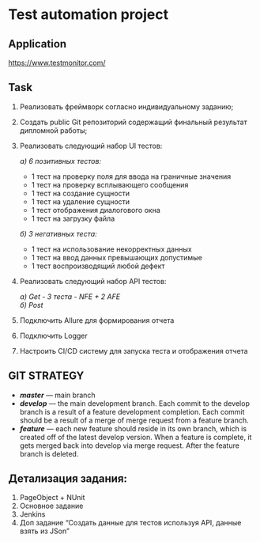 # Test automation project
## Application
https://www.testmonitor.com/

## Task
1. 	Реализовать фреймворк согласно индивидуальному заданию;
2. 	Создать public Git репозиторий содержащий финальный результат дипломной работы;
3. 	Реализовать следующий набор UI тестов:
   
 	  *a) 6 позитивных тестов:*
   	* 1 тест на проверку поля для ввода на граничные значения
    * 1 тест на проверку всплывающего сообщения
    * 1 тест на создание сущности
    * 1 тест на удаление сущности
    * 1 тест отображения диалогового окна
    * 1 тест на загрузку файла
    
    *б) 3 негативных теста:*
   	* 1 тест на использование некорректных данных
    * 1 тест на ввод данных превышающих допустимые
    * 1 тест воспроизводящий любой дефект
4. Реализовать следующий набор API тестов:

   *a) Get - 3 теста - NFE + 2 AFE*  
   *б) Post*
5. Подключить Allure для формирования отчета
6. Подключить Logger
7. Настроить CI/CD систему для запуска теста и отображения отчета

## GIT STRATEGY  
- ***master*** — main branch
- ***develop*** — the main development branch. Each commit to the develop branch is a result of a feature development completion. Each commit should be a result of a merge of merge request from a feature branch.
- ***feature*** — each new feature should reside in its own branch, which is created off of the latest develop version. When a feature is complete, it gets merged back into develop via merge request. After the feature branch is deleted.
## Детализация задания:
1. PageObject + NUnit
2. Основное задание
3. Jenkins
4. Доп задание “Создать данные для тестов используя API, данные взять из JSon”

